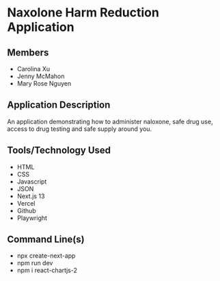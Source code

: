 # Naxolone Harm Reduction Application

## Members

- Carolina Xu
- Jenny McMahon
- Mary Rose Nguyen

## Application Description

An application demonstrating how to administer naloxone, safe drug use, access to drug testing and safe supply around you.

## Tools/Technology Used

- HTML
- CSS
- Javascript
- JSON
- Next.js 13
- Vercel
- Github
- Playwright

## Command Line(s)

- npx create-next-app
- npm run dev
- npm i react-chartjs-2

